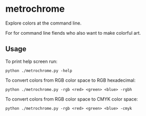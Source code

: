 metrochrome
===========
Explore colors at the command line.

For for command line fiends who also want to make colorful art.

Usage
-----
To print help screen run:

`python ./metrochrome.py -help`

To convert colors from RGB color space to RGB hexadecimal:

`python ./metrochrome.py -rgb <red> <green> <blue> -rgbh`

To convert colors from RGB color space to CMYK color space:

`python ./metrochrome.py -rgb <red> <green> <blue> -cmyk`
